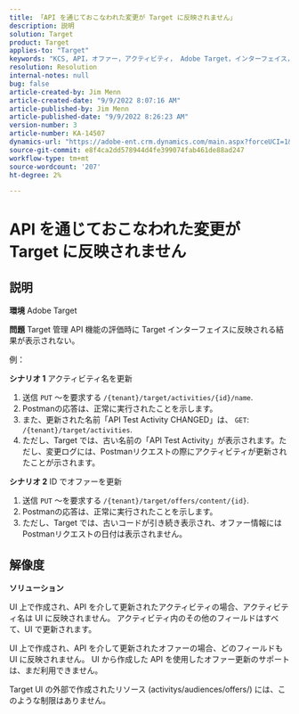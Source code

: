 ```yaml
---
title: 「API を通じておこなわれた変更が Target に反映されません」
description: 説明
solution: Target
product: Target
applies-to: "Target"
keywords: "KCS, API，オファー，アクティビティ， Adobe Target，インターフェイス，変更"
resolution: Resolution
internal-notes: null
bug: false
article-created-by: Jim Menn
article-created-date: "9/9/2022 8:07:16 AM"
article-published-by: Jim Menn
article-published-date: "9/9/2022 8:26:23 AM"
version-number: 3
article-number: KA-14507
dynamics-url: "https://adobe-ent.crm.dynamics.com/main.aspx?forceUCI=1&pagetype=entityrecord&etn=knowledgearticle&id=ccc21268-1630-ed11-9db1-0022480866ad"
source-git-commit: e8f4ca2dd578944d4fe399074fab461de88ad247
workflow-type: tm+mt
source-wordcount: '207'
ht-degree: 2%

---
```


# API を通じておこなわれた変更が Target に反映されません

## 説明


<b>環境</b>
Adobe Target

<b>問題</b>
Target 管理 API 機能の評価時に Target インターフェイスに反映される結果が表示されない。

例：

<b>シナリオ 1</b>
アクティビティ名を更新

1. 送信 `PUT` ～を要求する `/{tenant}/target/activities/{id}/name`.
2. Postmanの応答は、正常に実行されたことを示します。
3. また、更新された名前「API Test Activity CHANGED」は、 `GET`: `/{tenant}/target/activities`.
4. ただし、Target では、古い名前の「API Test Activity」が表示されます。ただし、変更ログには、Postmanリクエストの際にアクティビティが更新されたことが示されます。


<b>シナリオ 2</b>
ID でオファーを更新

1. 送信 `PUT` ～を要求する `/{tenant}/target/offers/content/{id}`.
2. Postmanの応答は、正常に実行されたことを示します。
3. ただし、Target では、古いコードが引き続き表示され、オファー情報にはPostmanリクエストの日付は表示されません。







## 解像度


<b>ソリューション</b>

UI 上で作成され、API を介して更新されたアクティビティの場合、アクティビティ名は UI に反映されません。 アクティビティ内のその他のフィールドはすべて、UI で更新されます。

UI 上で作成され、API を介して更新されたオファーの場合、どのフィールドも UI に反映されません。 UI から作成した API を使用したオファー更新のサポートは、まだ利用できません。

Target UI の外部で作成されたリソース (activitys/audiences/offers/) には、このような制限はありません。


